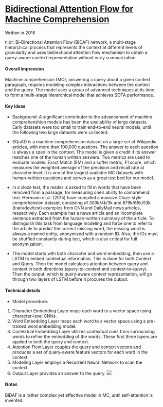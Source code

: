 # [Bidirectional Attention Flow for Machine Comprehension](https://arxiv.org/abs/1611.01603)
Written in 2016

tl;dr: Bi-Directional Attention Flow (BIDAF) network, a multi-stage hierarchical process that represents the context at different levels of granularity and uses bidirectional attention flow mechanism to obtain a query-aware context representation without early summarization

#### Overall impression
Machine comprehension (MC), answering a query about a given context paragraph, requires modeling complex interactions between the context and the query. The model uses a group of advanced techniques at its time to form a multi-stage hierarchical model that achieves SOTA performance.
#### Key ideas
-	Background: A significant contributor to the advancement of machine comprehenshion models has been the availability of large datasets. Early datasets were too small to train end-to-end neural models, until the following two large datasets were collected:

-	SQuAD is a machine comprehension dataset on a large set of Wikipedia articles, with more than 100,000 questions. The answer to each question is always a span in the context. The model is given a credit if its answer matches one of the human written answers. Two metrics are used to evaluate models: Exact Match (EM) and a softer metric, F1 score, which measures the weighted average of the precision and recall rate at character level. It is one of the largest available MC datasets with human-written questions and serves as a great test bed for our model.

-	In a cloze test, the reader is asked to fill in words that have been removed from a passage, for measuring one’s ability to comprehend text. Hermann et al. (2015) have compiled a massive Cloze-style comprehension dataset, consisting of 300k/4k/3k and 879k/65k/53k (train/dev/test) examples from CNN and DailyMail news articles, respectively. Each example has a news article and an incomplete sentence extracted from the human-written summary of the article. To distinguish this task from language modeling and force one to refer to the article to predict the correct missing word, the missing word is always a named entity, anonymized with a random ID. Also, the IDs must be shuffled constantly during test, which is also critical for full anonymization.

-	The model starts with both character and word embedding, then use a LSTM to embed contextual information. This is done for both Context and Query. Then the model calculates attention between query and context in both directions (query-to-context and context-to-query). Then the output, which is query-aware context representation, will go through two layers of LSTM before it procures the output.


#### Technical details
- Model procedure:
1. Character Embedding Layer maps each word to a vector space using character-level CNNs. 
2. Word Embedding Layer maps each word to a vector space using a pre-trained word embedding model. 
3. Contextual Embedding Layer utilizes contextual cues from surrounding words to refine the embedding of the words. These first three layers are applied to both the query and context. 
4. Attention Flow Layer couples the query and context vectors and produces a set of query-aware feature vectors for each word in the context. 
5. Modeling Layer employs a Recurrent Neural Network to scan the context. 
6. Output Layer provides an answer to the query.
![]( https://miro.medium.com/max/1200/0*zp66pJbgc8w-bmAb.png)

#### Notes
BiDAF is a rather complex yet effective model in MC, until self-attention is invented.
